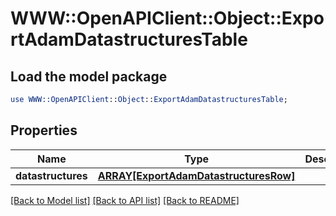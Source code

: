 # WWW::OpenAPIClient::Object::ExportAdamDatastructuresTable

## Load the model package
```perl
use WWW::OpenAPIClient::Object::ExportAdamDatastructuresTable;
```

## Properties
Name | Type | Description | Notes
------------ | ------------- | ------------- | -------------
**datastructures** | [**ARRAY[ExportAdamDatastructuresRow]**](ExportAdamDatastructuresRow.md) |  | [optional] 

[[Back to Model list]](../README.md#documentation-for-models) [[Back to API list]](../README.md#documentation-for-api-endpoints) [[Back to README]](../README.md)


